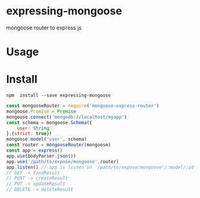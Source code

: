 # expressing-mongoose
mongoose router to express js

# Usage

# Install
    npm  install --save expressing-mongoose

```js
const mongooseRouter = require('mongoose-express-router')
mongoose.Promise = Promise
mongoose.connect('mongodb://localhost/myapp')
const schema = mongoose.Schema({
    user: String
},{strict: true})
mongoose.model('user', schema)
const router = mongooseRouter(mongoose)
const app = express()
app.use(bodyParser.json())
app.use('/path/to/expose/mongoose',router)
app.listen() // app is listen in '/path/to/expose/mongoose'/:model/:id
// GET -> findResult
// POST -> createResult
// PUT -> updateResult
// DELETE -> deleteResult
```